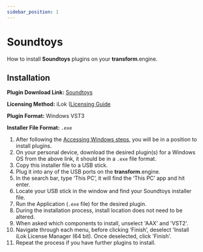 ```yaml
---
sidebar_position: 1
---
```


# Soundtoys

How to install **Soundtoys** plugins on your **transform**.engine.

## Installation

**Plugin Download Link:** [Soundtoys](https://storage.googleapis.com/soundtoys-download/download.html)

**Licensing Method:** iLok ([Licensing Guide](../ilok.md)

**Plugin Format:** Windows VST3

**Installer File Format:** `.exe`

1. After following the [Accessing Windows steps](../installation.md#accessing-the-plugin-host-to-install-plugins), you will be in a position to install plugins.
2. On your personal device, download the desired plugin(s) for a Windows OS from the above link, it should be in a `.exe` file format.
3. Copy this installer file to a USB stick.
4. Plug it into any of the USB ports on the **transform**.engine.
5. In the search bar, type ‘This PC’, it will find the ‘This PC’ app and hit enter.
6. Locate your USB stick in the window and find your Soundtoys installer file.
7. Run the Application (`.exe` file) for the desired plugin.
8. During the installation process, install location does not need to be altered.
9. When asked which components to install, unselect 'AAX' and 'VST2'.
10. Navigate through each menu, before clicking ‘Finish’, deselect 'Install iLok License Manager (64 bit). Once deselected, click 'Finish'.
11. Repeat the process if you have further plugins to install.
